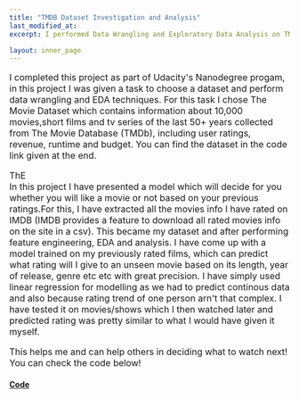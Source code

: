 ```yaml
---
title: "TMDB Dataset Investigation and Analysis"
last_modified_at:
excerpt: I performed Data Wrangling and Exploratory Data Analysis on TMDB dataset and shared some insights as part of Udacity's Data Analyst Nanodegree.  

layout: inner_page
---
```

<style>
ul,li,p{font-size:16px;}  

</style>


<p class="inner-page">
I completed this project as part of Udacity's Nanodegree progam, in this project I was given a task to choose a dataset and perform data wrangling and EDA techniques. For this task I chose The Movie Dataset which contains information about 10,000 movies,short films and tv series of the last 50+ years collected from The Movie Database (TMDb), including user ratings, revenue, runtime and budget. You can find the dataset in the code link given at the end.

</p>
  
<p class="inner-page">
  
ThE  
In this project I have presented a model which will decide for you whether you will like a movie or not based on your previous ratings.For this, I have extracted all the movies info I have rated on IMDB (IMDB provides a feature to download all rated movies info on the site in a csv). This became my dataset and after performing feature engineering, EDA and analysis. I have come up with a model trained on my previously rated films, which can predict what rating will I give to an unseen movie  based on its length, year of release, genre etc etc with great precision.
I have simply used linear regression for modelling as we had to predict continous data and also because rating trend of one person arn't that complex. I have tested it on movies/shows which I then watched later and predicted rating was pretty similar to what I would have given it myself.
</p>
  
<p class="inner-page">
This helps me and can help others in deciding what to watch next! You can check the code below!
</p>
 
<h4><b><a href="https://github.com/wahabaftab/IMDB-Rating-Prediction">Code</a></b></h4>





